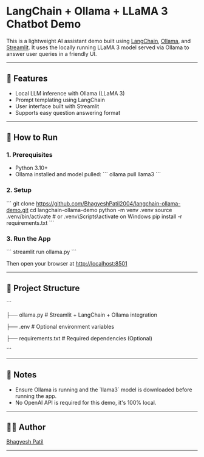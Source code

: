 # LangChain + Ollama + LLaMA 3 Chatbot Demo

This is a lightweight AI assistant demo built using [LangChain](https://github.com/langchain-ai/langchain), [Ollama](https://github.com/ollama/ollama), and [Streamlit](https://streamlit.io/). It uses the locally running LLaMA 3 model served via Ollama to answer user queries in a friendly UI.

---

## 🔧 Features

- Local LLM inference with Ollama (LLaMA 3)
- Prompt templating using LangChain
- User interface built with Streamlit
- Supports easy question answering format

---

## 🚀 How to Run

### 1. Prerequisites
- Python 3.10+
- Ollama installed and model pulled:
  \`\`\`
  ollama pull llama3
  \`\`\`

### 2. Setup
\`\`\`
git clone https://github.com/BhagyeshPatil2004/langchain-ollama-demo.git
cd langchain-ollama-demo
python -m venv .venv
source .venv/bin/activate  # or .venv\Scripts\activate on Windows
pip install -r requirements.txt
\`\`\`

### 3. Run the App
\`\`\`
streamlit run ollama.py
\`\`\`

Then open your browser at [http://localhost:8501](http://localhost:8501)

---

## 📁 Project Structure
\`\`\`

├── ollama.py        # Streamlit + LangChain + Ollama integration

├── .env             # Optional environment variables

├── requirements.txt # Required dependencies (Optional)

\`\`\`

---

## 📌 Notes
- Ensure Ollama is running and the \`llama3\` model is downloaded before running the app.
- No OpenAI API is required for this demo, it's 100% local.

---

## 🧑‍💻 Author
[Bhagyesh Patil](https://github.com/BhagyeshPatil2004)

---
